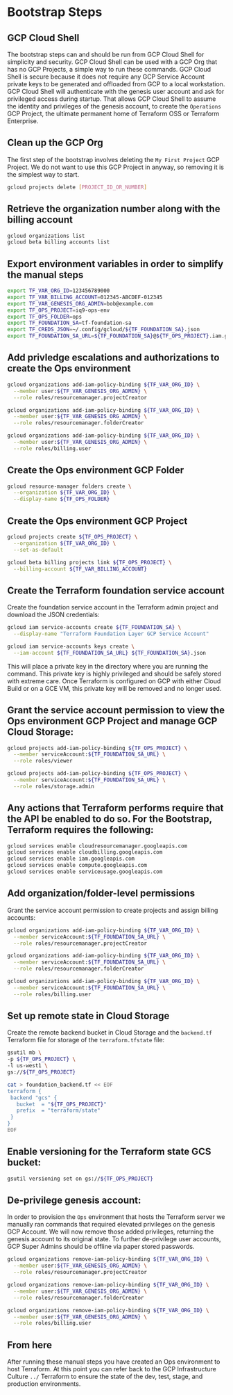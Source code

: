 # Bootstrap Steps

## GCP Cloud Shell

The bootstrap steps can and should be run from GCP Cloud Shell for simplicity and security.  GCP Cloud Shell can be used with a GCP Org that has no GCP Projects, a simple way to run these commands.  GCP Cloud Shell is secure because it does not require any GCP Service Account private keys to be generated and offloaded from GCP to a local workstation.  GCP Cloud Shell will authenticate with the genesis user account and ask for privileged access during startup.  That allows GCP Cloud Shell to assume the identity and privileges of the genesis account, to create the `Operations` GCP Project, the ultimate permanent home of Terraform OSS or Terraform Enterprise.

## Clean up the GCP Org

The first step of the bootstrap involves deleting the `My First Project` GCP Project.  We do not want to use this GCP Project in anyway, so removing it is the simplest way to start.

```bash
gcloud projects delete [PROJECT_ID_OR_NUMBER]
```

## Retrieve the organization number along with the billing account

```bash
gcloud organizations list
gcloud beta billing accounts list
```

## Export environment variables in order to simplify the manual steps
  
```bash
export TF_VAR_ORG_ID=123456789000
export TF_VAR_BILLING_ACCOUNT=012345-ABCDEF-012345
export TF_VAR_GENESIS_ORG_ADMIN=bob@example.com
export TF_OPS_PROJECT=iq9-ops-env
export TF_OPS_FOLDER=ops
export TF_FOUNDATION_SA=tf-foundation-sa
export TF_CREDS_JSON=~/.config/gcloud/${TF_FOUNDATION_SA}.json
export TF_FOUNDATION_SA_URL=${TF_FOUNDATION_SA}@${TF_OPS_PROJECT}.iam.gserviceaccount.com
```

## Add privledge escalations and authorizations to create the Ops environment

```bash
gcloud organizations add-iam-policy-binding ${TF_VAR_ORG_ID} \
  --member user:${TF_VAR_GENESIS_ORG_ADMIN} \
  --role roles/resourcemanager.projectCreator
```

```bash
gcloud organizations add-iam-policy-binding ${TF_VAR_ORG_ID} \
  --member user:${TF_VAR_GENESIS_ORG_ADMIN} \
  --role roles/resourcemanager.folderCreator
```

```bash
gcloud organizations add-iam-policy-binding ${TF_VAR_ORG_ID} \
  --member user:${TF_VAR_GENESIS_ORG_ADMIN} \
  --role roles/billing.user
```


## Create the Ops environment GCP Folder

```bash
gcloud resource-manager folders create \
  --organization ${TF_VAR_ORG_ID} \
  --display-name ${TF_OPS_FOLDER}
```

## Create the Ops environment GCP Project

```bash
gcloud projects create ${TF_OPS_PROJECT} \
  --organization ${TF_VAR_ORG_ID} \
  --set-as-default
```

```bash
gcloud beta billing projects link ${TF_OPS_PROJECT} \
  --billing-account ${TF_VAR_BILLING_ACCOUNT}
```

## Create the Terraform foundation service account

Create the foundation service account in the Terraform admin project and download the JSON credentials:

```bash
gcloud iam service-accounts create ${TF_FOUNDATION_SA} \
  --display-name "Terraform Foundation Layer GCP Service Account"
```

```bash
gcloud iam service-accounts keys create \
  --iam-account ${TF_FOUNDATION_SA_URL} ${TF_FOUNDATION_SA}.json
```

This will place a private key in the directory where you are running the command.  This private key is highly privileged and should be safely stored with extreme care.  Once Terraform is configured on GCP with either Cloud Build or on a GCE VM, this private key will be removed and no longer used.

## Grant the service account permission to view the Ops environment GCP Project and manage GCP Cloud Storage:

```bash
gcloud projects add-iam-policy-binding ${TF_OPS_PROJECT} \
  --member serviceAccount:${TF_FOUNDATION_SA_URL} \
  --role roles/viewer
```

```bash
gcloud projects add-iam-policy-binding ${TF_OPS_PROJECT} \
  --member serviceAccount:${TF_FOUNDATION_SA_URL} \
  --role roles/storage.admin
```

## Any actions that Terraform performs require that the API be enabled to do so. For the Bootstrap, Terraform requires the following:

```bash
gcloud services enable cloudresourcemanager.googleapis.com
gcloud services enable cloudbilling.googleapis.com
gcloud services enable iam.googleapis.com
gcloud services enable compute.googleapis.com
gcloud services enable serviceusage.googleapis.com
```

## Add organization/folder-level permissions

Grant the service account permission to create projects and assign billing accounts:

```bash
gcloud organizations add-iam-policy-binding ${TF_VAR_ORG_ID} \
  --member serviceAccount:${TF_FOUNDATION_SA_URL} \
  --role roles/resourcemanager.projectCreator
```

```bash
gcloud organizations add-iam-policy-binding ${TF_VAR_ORG_ID} \
  --member serviceAccount:${TF_FOUNDATION_SA_URL} \
  --role roles/resourcemanager.folderCreator
```

```bash
gcloud organizations add-iam-policy-binding ${TF_VAR_ORG_ID} \
  --member serviceAccount:${TF_FOUNDATION_SA_URL} \
  --role roles/billing.user
```

## Set up remote state in Cloud Storage

Create the remote backend bucket in Cloud Storage and the `backend.tf` Terraform file for storage of the `terraform.tfstate` file:

```bash
gsutil mb \
-p ${TF_OPS_PROJECT} \
-l us-west1 \
gs://${TF_OPS_PROJECT}
```

```bash
cat > foundation_backend.tf << EOF
terraform {
 backend "gcs" {
   bucket  = "${TF_OPS_PROJECT}"
   prefix  = "terraform/state"
 }
}
EOF
```

## Enable versioning for the Terraform state GCS bucket:

```bash
gsutil versioning set on gs://${TF_OPS_PROJECT}
```

## De-privilege genesis account:

In order to provision the `Ops` environment that hosts the Terraform server we manually ran commands that required elevated privileges on the genesis GCP Account.  We will now remove those added privileges, returning the genesis account to its original state.  To further de-privilege user accounts, GCP Super Admins should be offline via paper stored passwords.

```bash
gcloud organizations remove-iam-policy-binding ${TF_VAR_ORG_ID} \
  --member user:${TF_VAR_GENESIS_ORG_ADMIN} \
  --role roles/resourcemanager.projectCreator
```

```bash
gcloud organizations remove-iam-policy-binding ${TF_VAR_ORG_ID} \
  --member user:${TF_VAR_GENESIS_ORG_ADMIN} \
  --role roles/resourcemanager.folderCreator
```

```bash
gcloud organizations remove-iam-policy-binding ${TF_VAR_ORG_ID} \
  --member user:${TF_VAR_GENESIS_ORG_ADMIN} \
  --role roles/billing.user
```


## From here

After running these manual steps you have created an Ops environment to host Terraform.  At this point you can refer back to the GCP Infrastructure Culture `../` Terraform to ensure the state of the dev, test, stage, and production environments.
